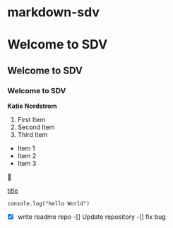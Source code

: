 # markdown-sdv

# Welcome to SDV
## Welcome to SDV
### Welcome to SDV

**Katie Nordstrom**
1. First Item
2. Second Item
3. Third Item

- Item 1
- Item 2
- Item 3

:camel:

[title](https://www.google.com/)

`console.log("hello World")`

-[x] write readme repo
-[] Update repository
-[] fix bug